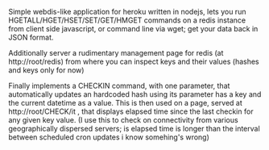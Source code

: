 Simple webdis-like application for heroku written in nodejs, lets you run HGETALL/HGET/HSET/SET/GET/HMGET commands on a redis instance 
from client side javascript, or command line via wget; get your data back in JSON format.

Additionally server a rudimentary management page for redis (at http://root/redis) from where you can inspect keys and their values (hashes and keys only for now)

Finally implements a CHECKIN command, with one parameter, that automatically updates an hardcoded hash using its parameter has a key and the current datetime as a value. This is then used on a page, served at http://root/CHECK/it , that displays elapsed time since the last checkin for any given key value. 
(I use this to check on connectivity from various geographically dispersed servers; is elapsed time is longer than the interval between scheduled cron updates i know somehing's wrong)


